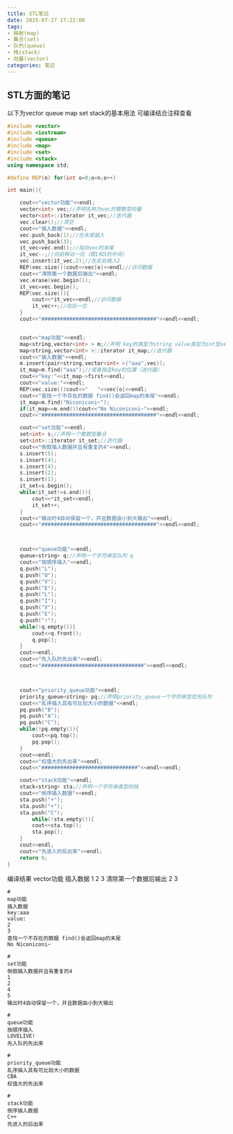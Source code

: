 ```yaml
---
title: STL笔记
date: 2015-07-27 17:22:00
tags:
- 映射(map)
- 集合(set)
- 队列(queue)
- 栈(stack)
- 向量(vector)
categories: 笔记
---
```


## STL方面的笔记 
以下为vector queue map set stack的基本用法 
可编译结合注释查看

<!--more-->

``` cpp
#include <vector>
#include <iostream>
#include <queue>
#include <map>
#include <set>
#include <stack>
using namespace std;

#define REP(n) for(int o=0;o<n;o++)

int main(){

    cout<<"vector功能"<<endl;
    vector<int> vec;//声明名称为vec的整数型向量
    vector<int>::iterator it_vec;//迭代器
    vec.clear();//清空
    cout<<"插入数据"<<endl;
    vec.push_back(1);//在末尾插入
    vec.push_back(3);
    it_vec=vec.end();//指向vec的末尾
    it_vec--;//向前移动一位（既1和3的中间）
    vec.insert(it_vec,2);//在此处插入2
    REP(vec.size())cout<<vec[o]<<endl;//访问数据
    cout<<"清除第一个数据后输出"<<endl;
    vec.erase(vec.begin());
    it_vec=vec.begin();
    REP(vec.size()){
        cout<<*it_vec<<endl;//访问数据
        it_vec++;//向后一位
    }
    cout<<"#####################################"<<endl<<endl;


    cout<<"map功能"<<endl;
    map<string,vector<int> > m;//声明 key的类型为string value类型为int型vector 的 映射m
    map<string,vector<int> >::iterator it_map;//迭代器
    cout<<"插入数据"<<endl;
    m.insert(pair<string,vector<int> >("aaa",vec));
    it_map=m.find("aaa");//或者指定key的位置（迭代器）
    cout<<"key:"<<it_map->first<<endl;
    cout<<"value:"<<endl;
    REP(vec.size())cout<<"   "<<vec[o]<<endl;
    cout<<"查找一个不存在的数据 find()会返回map的末尾"<<endl;
    it_map=m.find("Niconiconi~");
    if(it_map==m.end())cout<<"No Niconiconi~"<<endl;
    cout<<"#####################################"<<endl<<endl;

    cout<<"set功能"<<endl;
    set<int> s;//声明一个整数型集合
    set<int>::iterator it_set;//迭代器
    cout<<"倒叙插入数据并且有重复的4"<<endl;
    s.insert(5);
    s.insert(4);
    s.insert(4);
    s.insert(2);
    s.insert(1);
    it_set=s.begin();
    while(it_set!=s.end()){
        cout<<*it_set<<endl;
        it_set++;
    }
    cout<<"输出时4自动保留一个，并且数据由小到大输出"<<endl;
    cout<<"#####################################"<<endl<<endl;



    cout<<"queue功能"<<endl;
    queue<string> q;//声明一个字符串型队列 q
    cout<<"按顺序插入"<<endl;
    q.push("L");
    q.push("O");
    q.push("V");
    q.push("E");
    q.push("L");
    q.push("I");
    q.push("V");
    q.push("E");
    q.push("!");
    while(!q.empty()){
        cout<<q.front();
        q.pop();
    }
    cout<<endl;
    cout<<"先入队的先出来"<<endl;
    cout<<"#################################"<<endl<<endl;



    cout<<"priority_queue功能"<<endl;
    priority_queue<string> pq;//声明priority_queue一个字符串型优先队列
    cout<<"乱序插入具有可比较大小的数据"<<endl;
    pq.push("B");
    pq.push("A");
    pq.push("C");
    while(!pq.empty()){
        cout<<pq.top();
        pq.pop();
    }
    cout<<endl;
    cout<<"权值大的先出来"<<endl;
    cout<<"###############################"<<endl<<endl;

    cout<<"stack功能"<<endl;
    stack<string> sta;//声明一个字符串类型的栈
    cout<<"倒序插入数据"<<endl;
    sta.push("+");
    sta.push("+");
    sta.push("C");
        while(!sta.empty()){
        cout<<sta.top();
        sta.pop();
    }
    cout<<endl;
    cout<<"先进入的后出来"<<endl;
    return 0;
}
```

编译结果
    vector功能 
    插入数据 
    1 
    2 
    3 
    清除第一个数据后输出 
    2 
    3

    #
    map功能 
    插入数据 
    key:aaa 
    value: 
    2 
    3 
    查找一个不存在的数据 find()会返回map的末尾 
    No Niconiconi~

    #
    set功能 
    倒叙插入数据并且有重复的4 
    1 
    2 
    4 
    5 
    输出时4自动保留一个，并且数据由小到大输出

    #
    queue功能 
    按顺序插入 
    LOVELIVE! 
    先入队的先出来

    #
    priority_queue功能 
    乱序插入具有可比较大小的数据 
    CBA 
    权值大的先出来

    #
    stack功能 
    倒序插入数据 
    C++ 
    先进入的后出来
 